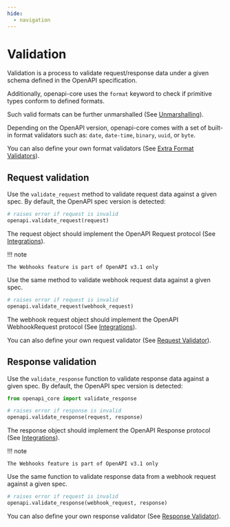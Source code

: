 ```yaml
---
hide:
  - navigation
---
```


# Validation

Validation is a process to validate request/response data under a given schema defined in the OpenAPI specification.

Additionally, openapi-core uses the `format` keyword to check if primitive types conform to defined formats.

Such valid formats can be further unmarshalled (See [Unmarshalling](unmarshalling.md)).

Depending on the OpenAPI version, openapi-core comes with a set of built-in format validators such as: `date`, `date-time`, `binary`, `uuid`, or `byte`.

You can also define your own format validators (See [Extra Format Validators](configuration.md#extra-format-validators)).

## Request validation

Use the `validate_request` method to validate request data against a given spec. By default, the OpenAPI spec version is detected:

```python
# raises error if request is invalid
openapi.validate_request(request)
```

The request object should implement the OpenAPI Request protocol (See [Integrations](integrations/index.md)).

!!! note

    The Webhooks feature is part of OpenAPI v3.1 only

Use the same method to validate webhook request data against a given spec.

```python
# raises error if request is invalid
openapi.validate_request(webhook_request)
```

The webhook request object should implement the OpenAPI WebhookRequest protocol (See [Integrations](integrations/index.md)).

You can also define your own request validator (See [Request Validator](configuration.md#request-validator)).

## Response validation

Use the `validate_response` function to validate response data against a given spec. By default, the OpenAPI spec version is detected:

```python
from openapi_core import validate_response

# raises error if response is invalid
openapi.validate_response(request, response)
```

The response object should implement the OpenAPI Response protocol (See [Integrations](integrations/index.md)).

!!! note

    The Webhooks feature is part of OpenAPI v3.1 only

Use the same function to validate response data from a webhook request against a given spec.

```python
# raises error if request is invalid
openapi.validate_response(webhook_request, response)
```

You can also define your own response validator (See [Response Validator](configuration.md#response-validator)).
